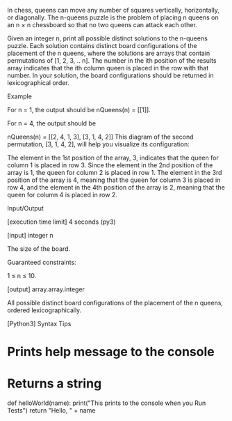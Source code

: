In chess, queens can move any number of squares vertically, horizontally, or diagonally. The n-queens puzzle is the problem of placing n queens on an n × n chessboard so that no two queens can attack each other.

Given an integer n, print all possible distinct solutions to the n-queens puzzle. Each solution contains distinct board configurations of the placement of the n queens, where the solutions are arrays that contain permutations of [1, 2, 3, .. n]. The number in the ith position of the results array indicates that the ith column queen is placed in the row with that number. In your solution, the board configurations should be returned in lexicographical order.

Example

For n = 1, the output should be
nQueens(n) = [[1]].

For n = 4, the output should be

  nQueens(n) = [[2, 4, 1, 3],
                [3, 1, 4, 2]]
This diagram of the second permutation, [3, 1, 4, 2], will help you visualize its configuration:



The element in the 1st position of the array, 3, indicates that the queen for column 1 is placed in row 3. Since the element in the 2nd position of the array is 1, the queen for column 2 is placed in row 1. The element in the 3rd position of the array is 4, meaning that the queen for column 3 is placed in row 4, and the element in the 4th position of the array is 2, meaning that the queen for column 4 is placed in row 2.

Input/Output

[execution time limit] 4 seconds (py3)

[input] integer n

The size of the board.

Guaranteed constraints:

1 ≤ n ≤ 10.

[output] array.array.integer

All possible distinct board configurations of the placement of the n queens, ordered lexicographically.

[Python3] Syntax Tips

# Prints help message to the console
# Returns a string
def helloWorld(name):
    print("This prints to the console when you Run Tests")
    return "Hello, " + name
